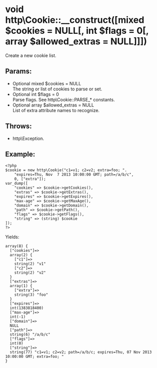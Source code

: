 # void http\Cookie::__construct([mixed $cookies = NULL[, int $flags = 0[, array $allowed_extras = NULL]]])

Create a new cookie list.

## Params:

* Optional mixed $cookies = NULL  
  The string or list of cookies to parse or set.
* Optional int $flags = 0  
  Parse flags. See http\Cookie::PARSE_* constants.
* Optional array $allowed_extras = NULL  
  List of extra attribute names to recognize.

## Throws:

* http\Exception.

## Example:

    <?php
    $cookie = new http\Cookie("c1=v1; c2=v2; extra=foo; ".
        "expires=Thu, Nov  7 2013 10:00:00 GMT; path=/a/b/c", 
        0, ["extra"]);
    var_dump([
        "cookies" => $cookie->getCookies(),
        "extras" => $cookie->getExtras(),
        "expires" => $cookie->getExpires(),
        "max-age" => $cookie->getMaxAge(),
        "domain" => $cookie->getDomain(),
        "path" => $cookie->getPath(),
        "flags" => $cookie->getFlags(),
        "string" => (string) $cookie
    ]);
    ?>

Yields:

    array(8) {
      ["cookies"]=>
      array(2) {
        ["c1"]=>
        string(2) "v1"
        ["c2"]=>
        string(2) "v2"
      }
      ["extras"]=>
      array(1) {
        ["extra"]=>
        string(3) "foo"
      }
      ["expires"]=>
      int(1383818400)
      ["max-age"]=>
      int(-1)
      ["domain"]=>
      NULL
      ["path"]=>
      string(6) "/a/b/c"
      ["flags"]=>
      int(0)
      ["string"]=>
      string(77) "c1=v1; c2=v2; path=/a/b/c; expires=Thu, 07 Nov 2013 10:00:00 GMT; extra=foo; "
    }
